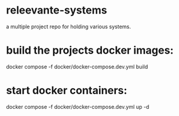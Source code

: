 # releevante-systems
a multiple project repo for holding various systems.



# build the projects docker images:
docker compose -f docker/docker-compose.dev.yml build

# start docker containers:
docker compose -f  docker/docker-compose.dev.yml up -d

